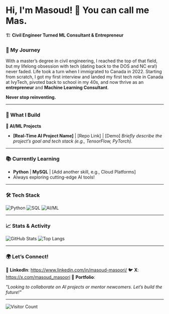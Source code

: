 # Hi, I'm Masoud! 👋 You can call me Mas.
🏗️ **Civil Engineer Turned ML Consultant & Entrepreneur**

### 🌟 My Journey

With a master’s degree in civil engineering, I reached the top of that field, but my lifelong obsession with tech (dating back to the DOS and NC era!) never faded. Life took a turn when I immigrated to Canada in 2022. Starting from scratch, I got my first interview and landed my first tech role in Canada at IvyTech, pivoted back to school in my 40s, and now thrive as an **entrepreneur** and **Machine Learning Consultant**.


 **Never stop reinventing.**


---

### 🔧 What I Build
**🤖 AI/ML Projects**
- **[Real-Time AI Project Name]** | [Repo Link] | [Demo]
  *Briefly describe the project’s goal and tech stack (e.g., TensorFlow, PyTorch).*



---

### 📚 Currently Learning
- **Python** | **MySQL** | [Add another skill, e.g., Cloud Platforms]
- Always exploring cutting-edge AI tools!

---

### 🛠️ Tech Stack
![Python](https://img.shields.io/badge/Python-Expert-blue)
![SQL](https://img.shields.io/badge/MySQL-Intermediate-orange)
![AI/ML](https://img.shields.io/badge/AI%20%2F%20ML-Real--Time%20Projects-green)



---

### 📈 Stats & Activity
![GitHub Stats](https://github-readme-stats.vercel.app/api?username=masoud-masori&show_icons=true&theme=dark)
![Top Langs](https://github-readme-stats.vercel.app/api/top-langs/?username=masoud-masori&layout=compact)

---

### 🌍 Let’s Connect!
💼 **LinkedIn**: https://www.linkedin.com/in/masoud-masoori/
🐦 **X**: https://x.com/masoud_masoori
🚀 **Portfolio**:

*"Looking to collaborate on AI projects or mentor newcomers. Let’s build the future!"*

---

![Visitor Count](https://komarev.com/ghpvc/?username=masoud-masori&color=blueviolet)

